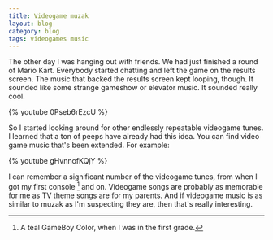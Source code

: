 ```yaml
---
title: Videogame muzak
layout: blog
category: blog
tags: videogames music
---
```

The other day I was hanging out with friends.
We had just finished a round of Mario Kart.
Everybody started chatting and left the game on the results screen.
The music that backed the results screen kept looping, though.
It sounded like some strange gameshow or elevator music.
It sounded really cool.

{% youtube 0Pseb6rEzcU %}

So I started looking around for other endlessly repeatable videogame tunes.
I learned that a ton of peeps have already had this idea.
You can find video game music that's been extended.
For example:

{% youtube gHvnnofKQjY %}

I can remember a significant number of the videogame tunes, from when I got my first console [^1] and on.
Videogame songs are probably as memorable for me as TV theme songs are for my parents.
And if videogame music is as similar to muzak as I'm suspecting they are, then that's really interesting.

[^1]: A teal GameBoy Color, when I was in the first grade.
